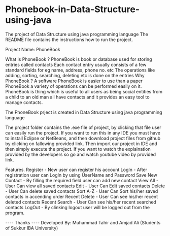 # Phonebook-in-Data-Structure-using-java
The project of Data Structure using java programming language
The README file contains the instructions how to run the project.

Project Name: PhoneBook

What is PhoneBook ?
PhoneBook is book or database used for storing entries called contacts Each contact entry usually consists of a few standard fields for eg name, address, phone no. etc The operations like adding, sorting, searching, deleting etc is done on the entries
Why PhoneBook ?
A software PhoneBook is easier to use than a paper PhoneBook a variety of operations can be performed easily on it. PhoneBook is thing which is useful to all users as being social entities from a child to an old man all have contacts and it provides an easy tool to manage contacts.

The PhoneBook prject is created in Data Structure using java programming language

The project folder contains the .exe file of project, by clicking that file user can easily run the project. If you want to run this in any IDE you must have to install Eclipse or NetBeans, and then download project files from github by clicking on fallowing provided link. Then import our project in IDE and then simply execute the project. If you want to watch the explaination provided by the developers so go and watch youtube video by provided link.

Features.
Register - New user can register his account
LogIn	 - After registration user can LogIn by using UserName and Password
Save New Contact - By filling the required field user can add new contact
View All - User Can view all saved contacts
Edit     - User Can Edit saved contacts
Delete 	 - User Can delete saved contacts
Sort A-Z - User Can Sort his/her saved contacts in accending order
Recent Delete - User Can see his/her recent deleted contacts
Recent Search - User Can see his/her recent searched contacts
LogOut	- By clinking logout user will be logged out from the program.


---- Thanks ----
Developed By: Muhammad Tahir and Amjad Ali (Students of Sukkur IBA University)
